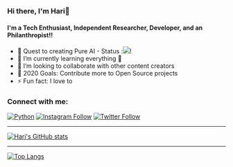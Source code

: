 ### Hi there, I'm Hari👋
#### I'm a Tech Enthusiast, Independent Researcher, Developer, and an Philanthropist!!

- 🔭 Quest to creating Pure AI - Status :<img src="https://badgen.net/uptime-robot/status/m780862024-50db2c44c703e5c68d6b1ebb" />!
- 🌱 I’m currently learning everything 🤣
- 👯 I’m looking to collaborate with other content creators
- 🥅 2020 Goals: Contribute more to Open Source projects
- ⚡ Fun fact: I love to 

### Connect with me:

[![Python](https://img.shields.io/badge/Python-3776AB?style=for-the-badge&logo=python&logoColor=white)](https://www.python.org/)
[![Instagram Follow](https://img.shields.io/badge/Instagram-E4405F?style=for-the-badge&logo=instagram&logoColor=white)](https://www.instagram.com/__the.fallen.angels/)
[![Twitter Follow](https://img.shields.io/badge/Twitter-1DA1F2?style=for-the-badge&logo=twitter&logoColor=white)](https://twitter.com/thefallenang31s)

---

[![Hari's GitHub stats](https://github-readme-stats.vercel.app/api?username=ODRDLabs)](https://github.com/ODRDLabs/github-readme-stats)

---

[![Top Langs](https://github-readme-stats.vercel.app/api/top-langs/?username=ODRDLabs)](https://github.com/ODRDLabs/github-readme-stats)
